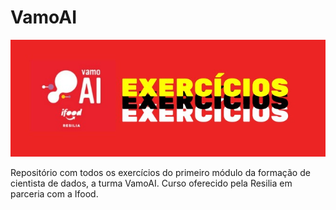 # VamoAI

<center>

![Capa](capa.jpeg)
</center>

Repositório com todos os exercícios do primeiro módulo da formação de cientista de dados, a turma VamoAI. Curso oferecido pela Resilia em parceria com a Ifood.